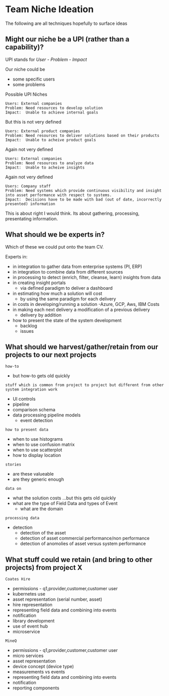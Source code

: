 # Team Niche Ideation

The following are all techniques hopefully to surface ideas

##  Might our niche be a UPI  (rather than a capability)?

UPI stands for *User - Problem - Impact*

Our niche could be 
- some specific users
- some problems

Possible UPI Niches

```
Users: External companies 
Problem: Need resources to develop solution
Impact:  Unable to achieve internal goals
```
But this is not very defined


```
Users: External product companies 
Problem: Need resources to deliver solutions based on their products
Impact:  Unable to acheive product goals
```
Again not very defined

```
Users: External companies 
Problem: Need resources to analyze data
Impact:  Unable to acheive insights
```
Again not very defined


```
Users: Company staff 
Problem: Need systems which provide continuous visibility and insight into asset performance with respect to systems.
Impact:  Decisions have to be made with bad (out of date, incorrectly presented) information
```
This is about right I would think.  Its about gathering, processing, presentating information.


##  What should we be experts in?

Which of these we could put onto the team CV.

Experts in:
- in integration to gather data from enterprise systems (PI, ERP)
- in integration to combine data from different sources
- in processing to detect (enrich, filter, cleanse, learn) insights from data 
- in creating insight portals
    - via defined paradigm to deliver a dashboard
- in estimating how much a solution will cost
    - by using the same paradigm for each delivery
- in costs in developing/running a solution
    -Azure, GCP, Aws, IBM Costs
- in making each next delivery a modification of a previous delivery
    - delivery by addition
- how to present the state of the system development
    - backlog
    - issues

## What should we harvest/gather/retain from our projects to our next projects

```
how-to
```
- but how-to gets old quickly

```
stuff which is common from project to project but different from other system integration work
```
- UI controls
- pipeline
- comparison schema
- data processing pipeline models
    - event detection
```
how to present data
```
- when to use histograms
- when to use confusion matrix
- when to use scatterplot
- how to display location

```
stories
``` 
- are these valueable
- are they generic enough


```
data on
```
- what the solution costs ...but this gets old quickly
- what are the type of Field Data and types of Event
    - what are the domain

```
processing data 
```
- detection
    - detection of the asset
    - detection of asset commercial performance/non performance
    - detection of anomolies of asset versus system performance

## What stuff could we retain (and bring to other projects) from project X
 
```
Coates Hire
``` 
- permissions - q1,provider,customer,customer user
- kubernetes use
- asset representation (serial number, asset)
- hire representation
- representing field data and combining into events
- notification
- library development
- use of event hub
- microservice

```
MineQ
```
- permissions - q1,provider,customer,customer user
- micro services
- asset representation
- device concept (device type)
- measurements vs events
- representing field data and combining into events
- notification
- reporting components
